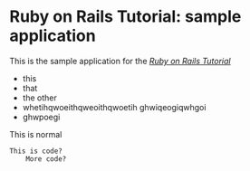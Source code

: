 # Ruby on Rails Tutorial: sample application

This is the sample application for the [*Ruby on Rails Tutorial*](http://railstutorial.org/)

* this
* that
* the other
* whetihqwoeithqweoithqwoetih
	ghwiqeogiqwhgoi
* ghwpoegi

This is normal

	This is code?
		More code?